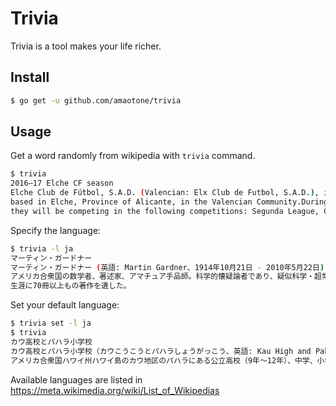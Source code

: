 # Trivia

Trivia is a tool makes your life richer.

## Install

```bash
$ go get -u github.com/amaotone/trivia
```

## Usage

Get a word randomly from wikipedia with `trivia` command.

```bash
$ trivia
2016–17 Elche CF season
Elche Club de Fútbol, S.A.D. (Valencian: Elx Club de Futbol, S.A.D.), is a Spanish football team
based in Elche, Province of Alicante, in the Valencian Community.During the 2016-17 campaign
they will be competing in the following competitions: Segunda League, Copa del Rey.
```

Specify the language:

```bash
$ trivia -l ja
マーティン・ガードナー
マーティン・ガードナー (英語: Martin Gardner、1914年10月21日 - 2010年5月22日) は、
アメリカ合衆国の数学者、著述家、アマチュア手品師。科学的懐疑論者であり、疑似科学・超常現象批判でも知られている。
生涯に70冊以上もの著作を遺した。
```

Set your default language:

```bash
$ trivia set -l ja
$ trivia
カウ高校とパハラ小学校
カウ高校とパハラ小学校（カウこうこうとパハラしょうがっこう、英語: Kau High and Pahala Elementary School）は
アメリカ合衆国ハワイ州ハワイ島のカウ地区のパハラにある公立高校（9年～12年）、中学、小学校（幼稚園を含む）である。
```

Available languages are listed in https://meta.wikimedia.org/wiki/List_of_Wikipedias
